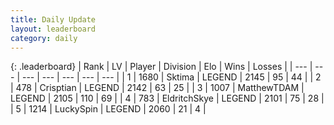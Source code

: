 ```yaml
---
title: Daily Update
layout: leaderboard
category: daily
---
```


{: .leaderboard}
| Rank | LV | Player | Division | Elo | Wins | Losses |
| --- | --- | --- | --- | --- | --- | --- |
| <span data-change="2">1</span> | 1680 | <span title="ID: 353063">Sktima</span> | LEGEND | <span data-change="25">2145</span> | <span data-change="11">95</span> | <span data-change="2">44</span> |
| <span data-change="0">2</span> | 478 | <span title="ID: 665674">Crisptian</span> | LEGEND | <span data-change="17">2142</span> | <span data-change="9">63</span> | <span data-change="2">25</span> |
| <span data-change="-2">3</span> | 1007 | <span title="ID: 366840">MatthewTDAM</span> | LEGEND | <span data-change="-24">2105</span> | <span data-change="1">110</span> | <span data-change="2">69</span> |
| <span data-change="0">4</span> | 783 | <span title="ID: 174926">EldritchSkye</span> | LEGEND | <span data-change="0">2101</span> | <span data-change="0">75</span> | <span data-change="0">28</span> |
| <span data-change="6">5</span> | 1214 | <span title="ID: 498412">LuckySpin</span> | LEGEND | <span data-change="32">2060</span> | <span data-change="10">21</span> | <span data-change="3">4</span> |